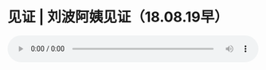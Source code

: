 # 见证 | 刘波阿姨见证（18.08.19早）

<audio style="width: 100%;" preload="false" controls controlslist="nodownload"><source src="//file.simai.life/audio/mp3/old/26422.mp3" type="audio/mpeg">Your browser does not support the audio element.</audio>


